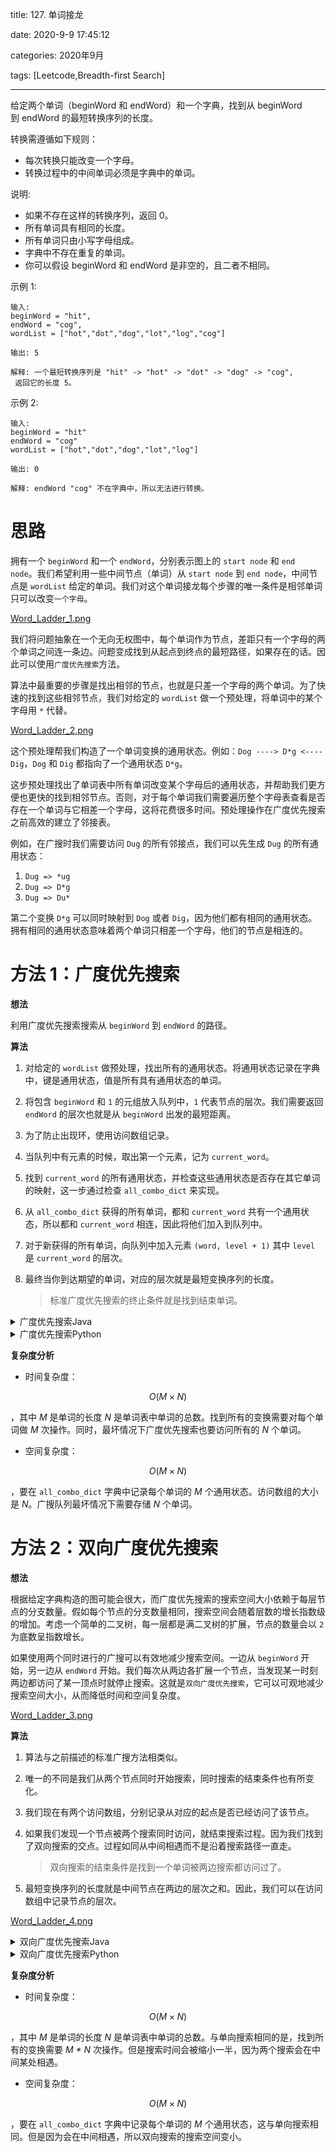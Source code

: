 title: 127. 单词接龙

date: 2020-9-9 17:45:12

categories: 2020年9月

tags: [Leetcode,Breadth-first Search]

---

给定两个单词（beginWord 和 endWord）和一个字典，找到从 beginWord 到 endWord 的最短转换序列的长度。

<!-- more -->

转换需遵循如下规则：

- 每次转换只能改变一个字母。
- 转换过程中的中间单词必须是字典中的单词。

说明:

- 如果不存在这样的转换序列，返回 0。
- 所有单词具有相同的长度。
- 所有单词只由小写字母组成。
- 字典中不存在重复的单词。
- 你可以假设 beginWord 和 endWord 是非空的，且二者不相同。

示例 1:

    输入:
    beginWord = "hit",
    endWord = "cog",
    wordList = ["hot","dot","dog","lot","log","cog"]

    输出: 5

    解释: 一个最短转换序列是 "hit" -> "hot" -> "dot" -> "dog" -> "cog",
     返回它的长度 5。
示例 2:

    输入:
    beginWord = "hit"
    endWord = "cog"
    wordList = ["hot","dot","dog","lot","log"]
    
    输出: 0
    
    解释: endWord "cog" 不在字典中，所以无法进行转换。


# 思路

拥有一个 `beginWord` 和一个 `endWord`，分别表示图上的 `start node` 和  `end node`。我们希望利用一些中间节点（单词）从  `start node` 到  `end node`，中间节点是 `wordList` 给定的单词。我们对这个单词接龙每个步骤的唯一条件是相邻单词只可以改变`一个字母`。

[Word_Ladder_1.png](https://pic.leetcode-cn.com/fc3a60e60cb7a80723feea0689c25a6f1637df8c64cfec0d70a264eee7e88254-Word_Ladder_1.png)


我们将问题抽象在一个无向无权图中，每个单词作为节点，差距只有一个字母的两个单词之间连一条边。问题变成找到从起点到终点的最短路径，如果存在的话。因此可以使用`广度优先搜索`方法。

算法中最重要的步骤是找出相邻的节点，也就是只差一个字母的两个单词。为了快速的找到这些相邻节点，我们对给定的 `wordList` 做一个预处理，将单词中的某个字母用 `*` 代替。

[Word_Ladder_2.png](https://pic.leetcode-cn.com/7212249f3e224d9d5ccbc292e902e48b572f965236378e034d8e03924404cba2-Word_Ladder_2.png)


这个预处理帮我们构造了一个单词变换的通用状态。例如：`Dog ----> D*g <---- Dig`，`Dog` 和 `Dig` 都指向了一个通用状态 `D*g`。

这步预处理找出了单词表中所有单词改变某个字母后的通用状态，并帮助我们更方便也更快的找到相邻节点。否则，对于每个单词我们需要遍历整个字母表查看是否存在一个单词与它相差一个字母，这将花费很多时间。预处理操作在广度优先搜索之前高效的建立了邻接表。

例如，在广搜时我们需要访问 `Dug` 的所有邻接点，我们可以先生成 `Dug` 的所有通用状态：

1. `Dug => *ug`
2. `Dug => D*g`
3. `Dug => Du*`

第二个变换 `D*g` 可以同时映射到 `Dog` 或者 `Dig`，因为他们都有相同的通用状态。拥有相同的通用状态意味着两个单词只相差一个字母，他们的节点是相连的。

# 方法 1：广度优先搜索

**想法**

利用广度优先搜索搜索从 `beginWord` 到 `endWord` 的路径。

**算法**

1. 对给定的 `wordList` 做预处理，找出所有的通用状态。将通用状态记录在字典中，键是通用状态，值是所有具有通用状态的单词。

2. 将包含 `beginWord` 和 `1` 的元组放入队列中，`1` 代表节点的层次。我们需要返回 `endWord` 的层次也就是从 `beginWord` 出发的最短距离。

3. 为了防止出现环，使用访问数组记录。

4. 当队列中有元素的时候，取出第一个元素，记为 `current_word`。

5. 找到 `current_word` 的所有通用状态，并检查这些通用状态是否存在其它单词的映射，这一步通过检查 `all_combo_dict` 来实现。

6. 从 `all_combo_dict` 获得的所有单词，都和 `current_word` 共有一个通用状态，所以都和 `current_word` 相连，因此将他们加入到队列中。

7. 对于新获得的所有单词，向队列中加入元素 `(word, level + 1)` 其中 `level` 是 `current_word` 的层次。

8. 最终当你到达期望的单词，对应的层次就是最短变换序列的长度。

   > 标准广度优先搜索的终止条件就是找到结束单词。

<details>
    <summary>广度优先搜索Java</summary>
    
```Java [solution1-Java]
class Solution {
  public int ladderLength(String beginWord, String endWord, List<String> wordList) {

    // Since all words are of same length.
    int L = beginWord.length();

    // Dictionary to hold combination of words that can be formed,
    // from any given word. By changing one letter at a time.
    Map<String, List<String>> allComboDict = new HashMap<>();

    wordList.forEach(
        word -> {
          for (int i = 0; i < L; i++) {
            // Key is the generic word
            // Value is a list of words which have the same intermediate generic word.
            String newWord = word.substring(0, i) + '*' + word.substring(i + 1, L);
            List<String> transformations = allComboDict.getOrDefault(newWord, new ArrayList<>());
            transformations.add(word);
            allComboDict.put(newWord, transformations);
          }
        });

    // Queue for BFS
    Queue<Pair<String, Integer>> Q = new LinkedList<>();
    Q.add(new Pair(beginWord, 1));

    // Visited to make sure we don't repeat processing same word.
    Map<String, Boolean> visited = new HashMap<>();
    visited.put(beginWord, true);

    while (!Q.isEmpty()) {
      Pair<String, Integer> node = Q.remove();
      String word = node.getKey();
      int level = node.getValue();
      for (int i = 0; i < L; i++) {

        // Intermediate words for current word
        String newWord = word.substring(0, i) + '*' + word.substring(i + 1, L);

        // Next states are all the words which share the same intermediate state.
        for (String adjacentWord : allComboDict.getOrDefault(newWord, new ArrayList<>())) {
          // If at any point if we find what we are looking for
          // i.e. the end word - we can return with the answer.
          if (adjacentWord.equals(endWord)) {
            return level + 1;
          }
          // Otherwise, add it to the BFS Queue. Also mark it visited
          if (!visited.containsKey(adjacentWord)) {
            visited.put(adjacentWord, true);
            Q.add(new Pair(adjacentWord, level + 1));
          }
        }
      }
    }

    return 0;
  }
}
```

</details>
<details>
    <summary>广度优先搜索Python</summary>
    
```Python [solution1-Python]
from collections import defaultdict
class Solution(object):
    def ladderLength(self, beginWord, endWord, wordList):
        """
        :type beginWord: str
        :type endWord: str
        :type wordList: List[str]
        :rtype: int
        """

        if endWord not in wordList or not endWord or not beginWord or not wordList:
            return 0

        # Since all words are of same length.
        L = len(beginWord)

        # Dictionary to hold combination of words that can be formed,
        # from any given word. By changing one letter at a time.
        all_combo_dict = defaultdict(list)
        for word in wordList:
            for i in range(L):
                # Key is the generic word
                # Value is a list of words which have the same intermediate generic word.
                all_combo_dict[word[:i] + "*" + word[i+1:]].append(word)


        # Queue for BFS
        queue = [(beginWord, 1)]
        # Visited to make sure we don't repeat processing same word.
        visited = {beginWord: True}
        while queue:
            current_word, level = queue.pop(0)
            for i in range(L):
                # Intermediate words for current word
                intermediate_word = current_word[:i] + "*" + current_word[i+1:]

                # Next states are all the words which share the same intermediate state.
                for word in all_combo_dict[intermediate_word]:
                    # If at any point if we find what we are looking for
                    # i.e. the end word - we can return with the answer.
                    if word == endWord:
                        return level + 1
                    # Otherwise, add it to the BFS Queue. Also mark it visited
                    if word not in visited:
                        visited[word] = True
                        queue.append((word, level + 1))
                all_combo_dict[intermediate_word] = []
        return 0
```
</details>

**复杂度分析**

* 时间复杂度：
```math
O(M\times N)
```

，其中 *M* 是单词的长度 *N* 是单词表中单词的总数。找到所有的变换需要对每个单词做 *M* 次操作。同时，最坏情况下广度优先搜索也要访问所有的 *N* 个单词。
* 空间复杂度：
```math
O(M\times N)
```

，要在 `all_combo_dict` 字典中记录每个单词的 *M* 个通用状态。访问数组的大小是 *N*。广搜队列最坏情况下需要存储 *N* 个单词。

# 方法 2：双向广度优先搜索

**想法**

根据给定字典构造的图可能会很大，而广度优先搜索的搜索空间大小依赖于每层节点的分支数量。假如每个节点的分支数量相同，搜索空间会随着层数的增长指数级的增加。考虑一个简单的二叉树，每一层都是满二叉树的扩展，节点的数量会以 `2` 为底数呈指数增长。

如果使用两个同时进行的广搜可以有效地减少搜索空间。一边从 `beginWord` 开始，另一边从 `endWord` 开始。我们每次从两边各扩展一个节点，当发现某一时刻两边都访问了某一顶点时就停止搜索。这就是`双向广度优先搜索`，它可以可观地减少搜索空间大小，从而降低时间和空间复杂度。

[Word_Ladder_3.png](https://pic.leetcode-cn.com/be92086801e264f49bb1c01593dbfee5b08e52c600b62576c5fa0c1ef2d54eb8-Word_Ladder_3.png)


**算法**

1. 算法与之前描述的标准广搜方法相类似。

2. 唯一的不同是我们从两个节点同时开始搜索，同时搜索的结束条件也有所变化。

3. 我们现在有两个访问数组，分别记录从对应的起点是否已经访问了该节点。

4. 如果我们发现一个节点被两个搜索同时访问，就结束搜索过程。因为我们找到了双向搜索的交点。过程如同从中间相遇而不是沿着搜索路径一直走。

   > 双向搜索的结束条件是找到一个单词被两边搜索都访问过了。

5. 最短变换序列的长度就是中间节点在两边的层次之和。因此，我们可以在访问数组中记录节点的层次。

[Word_Ladder_4.png](https://pic.leetcode-cn.com/77ff942730428bad804a3f3e8bcddb618ce7b26a2df85cae104c5c2563803dde-Word_Ladder_4.png)


<details>
    <summary>双向广度优先搜索Java</summary>
    
```Java [solution2-Java]
class Solution {

  private int L;
  private Map<String, List<String>> allComboDict;

  Solution() {
    this.L = 0;

    // Dictionary to hold combination of words that can be formed,
    // from any given word. By changing one letter at a time.
    this.allComboDict = new HashMap<>();
  }

  private int visitWordNode(
      Queue<Pair<String, Integer>> Q,
      Map<String, Integer> visited,
      Map<String, Integer> othersVisited) {

    Pair<String, Integer> node = Q.remove();
    String word = node.getKey();
    int level = node.getValue();

    for (int i = 0; i < this.L; i++) {

      // Intermediate words for current word
      String newWord = word.substring(0, i) + '*' + word.substring(i + 1, L);

      // Next states are all the words which share the same intermediate state.
      for (String adjacentWord : this.allComboDict.getOrDefault(newWord, new ArrayList<>())) {
        // If at any point if we find what we are looking for
        // i.e. the end word - we can return with the answer.
        if (othersVisited.containsKey(adjacentWord)) {
          return level + othersVisited.get(adjacentWord);
        }

        if (!visited.containsKey(adjacentWord)) {

          // Save the level as the value of the dictionary, to save number of hops.
          visited.put(adjacentWord, level + 1);
          Q.add(new Pair(adjacentWord, level + 1));
        }
      }
    }
    return -1;
  }

  public int ladderLength(String beginWord, String endWord, List<String> wordList) {

    if (!wordList.contains(endWord)) {
      return 0;
    }

    // Since all words are of same length.
    this.L = beginWord.length();

    wordList.forEach(
        word -> {
          for (int i = 0; i < L; i++) {
            // Key is the generic word
            // Value is a list of words which have the same intermediate generic word.
            String newWord = word.substring(0, i) + '*' + word.substring(i + 1, L);
            List<String> transformations =
                this.allComboDict.getOrDefault(newWord, new ArrayList<>());
            transformations.add(word);
            this.allComboDict.put(newWord, transformations);
          }
        });

    // Queues for birdirectional BFS
    // BFS starting from beginWord
    Queue<Pair<String, Integer>> Q_begin = new LinkedList<>();
    // BFS starting from endWord
    Queue<Pair<String, Integer>> Q_end = new LinkedList<>();
    Q_begin.add(new Pair(beginWord, 1));
    Q_end.add(new Pair(endWord, 1));

    // Visited to make sure we don't repeat processing same word.
    Map<String, Integer> visitedBegin = new HashMap<>();
    Map<String, Integer> visitedEnd = new HashMap<>();
    visitedBegin.put(beginWord, 1);
    visitedEnd.put(endWord, 1);

    while (!Q_begin.isEmpty() && !Q_end.isEmpty()) {

      // One hop from begin word
      int ans = visitWordNode(Q_begin, visitedBegin, visitedEnd);
      if (ans > -1) {
        return ans;
      }

      // One hop from end word
      ans = visitWordNode(Q_end, visitedEnd, visitedBegin);
      if (ans > -1) {
        return ans;
      }
    }

    return 0;
  }
}
```

</details>
<details>
    <summary>双向广度优先搜索Python</summary>
    

```Python [solution2-Python]
from collections import defaultdict
class Solution(object):
    def __init__(self):
        self.length = 0
        # Dictionary to hold combination of words that can be formed,
        # from any given word. By changing one letter at a time.
        self.all_combo_dict = defaultdict(list)

    def visitWordNode(self, queue, visited, others_visited):
        current_word, level = queue.pop(0)
        for i in range(self.length):
            # Intermediate words for current word
            intermediate_word = current_word[:i] + "*" + current_word[i+1:]

            # Next states are all the words which share the same intermediate state.
            for word in self.all_combo_dict[intermediate_word]:
                # If the intermediate state/word has already been visited from the
                # other parallel traversal this means we have found the answer.
                if word in others_visited:
                    return level + others_visited[word]
                if word not in visited:
                    # Save the level as the value of the dictionary, to save number of hops.
                    visited[word] = level + 1
                    queue.append((word, level + 1))
        return None

    def ladderLength(self, beginWord, endWord, wordList):
        """
        :type beginWord: str
        :type endWord: str
        :type wordList: List[str]
        :rtype: int
        """

        if endWord not in wordList or not endWord or not beginWord or not wordList:
            return 0

        # Since all words are of same length.
        self.length = len(beginWord)

        for word in wordList:
            for i in range(self.length):
                # Key is the generic word
                # Value is a list of words which have the same intermediate generic word.
                self.all_combo_dict[word[:i] + "*" + word[i+1:]].append(word)


        # Queues for birdirectional BFS
        queue_begin = [(beginWord, 1)] # BFS starting from beginWord
        queue_end = [(endWord, 1)] # BFS starting from endWord

        # Visited to make sure we don't repeat processing same word
        visited_begin = {beginWord: 1}
        visited_end = {endWord: 1}
        ans = None

        # We do a birdirectional search starting one pointer from begin
        # word and one pointer from end word. Hopping one by one.
        while queue_begin and queue_end:

            # One hop from begin word
            ans = self.visitWordNode(queue_begin, visited_begin, visited_end)
            if ans:
                return ans
            # One hop from end word
            ans = self.visitWordNode(queue_end, visited_end, visited_begin)
            if ans:
                return ans

        return 0
```

</details>

**复杂度分析**

* 时间复杂度：
```math
O(M\times N)
```
，其中 *M* 是单词的长度 *N* 是单词表中单词的总数。与单向搜索相同的是，找到所有的变换需要 *M * N* 次操作。但是搜索时间会被缩小一半，因为两个搜索会在中间某处相遇。
* 空间复杂度：

```math
O(M\times N)
```
，要在 `all_combo_dict` 字典中记录每个单词的 *M* 个通用状态，这与单向搜索相同。但是因为会在中间相遇，所以双向搜索的搜索空间变小。